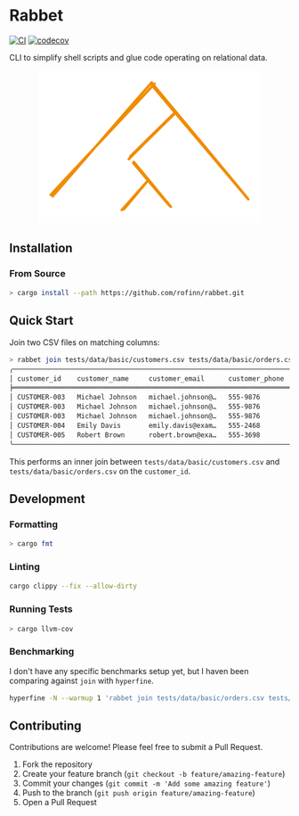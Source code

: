 # Rabbet

[![CI](https://github.com/rofinn/rabbet/workflows/CI/badge.svg)](https://github.com/rofinn/rabbet/actions?query=workflow%3ACI)
[![codecov](https://codecov.io/gh/rofinn/rabbet/branch/main/graph/badge.svg)](https://codecov.io/gh/rofinn/rabbet)

CLI to simplify shell scripts and glue code operating on relational data.

<p align="center">
    <img src="./docs/rabbet.svg" alt="Rabbet Joint Diagram" width="400" />
</p>

## Installation

### From Source

```sh
> cargo install --path https://github.com/rofinn/rabbet.git
```

## Quick Start

Join two CSV files on matching columns:

```bash
> rabbet join tests/data/basic/customers.csv tests/data/basic/orders.csv --on customer_id
╭─────────────────────────────────────────────────────────────────────────────────────────────────────────────────────────────────────────────────────────────────────────────────────────────────────────────────────────╮
│ customer_id    customer_name     customer_email      customer_phone   customer_address   customer_city   customer_state   customer_zipcode   customer_country   order_id    product_id    quantity   price   order_date │
╞═════════════════════════════════════════════════════════════════════════════════════════════════════════════════════════════════════════════════════════════════════════════════════════════════════════════════════════╡
│ CUSTOMER-003   Michael Johnson   michael.johnson@…   555-9876         789 Oak St         Anytown         CA               90210              USA                ORDER-001   PRODUCT-005   1          10.0    2022-01-01 │
│ CUSTOMER-003   Michael Johnson   michael.johnson@…   555-9876         789 Oak St         Anytown         CA               90210              USA                ORDER-002   PRODUCT-005   2          20.0    2022-01-02 │
│ CUSTOMER-003   Michael Johnson   michael.johnson@…   555-9876         789 Oak St         Anytown         CA               90210              USA                ORDER-003   PRODUCT-003   3          30.0    2022-01-03 │
│ CUSTOMER-004   Emily Davis       emily.davis@exam…   555-2468         321 Pine St        Anytown         CA               90210              USA                ORDER-004   PRODUCT-002   4          40.0    2022-01-04 │
│ CUSTOMER-005   Robert Brown      robert.brown@exa…   555-3698         654 Maple St       Anytown         CA               90210              USA                ORDER-005   PRODUCT-001   5          50.0    2022-01-05 │
╰─────────────────────────────────────────────────────────────────────────────────────────────────────────────────────────────────────────────────────────────────────────────────────────────────────────────────────────╯
```

This performs an inner join between `tests/data/basic/customers.csv` and `tests/data/basic/orders.csv` on the `customer_id`.

## Development

### Formatting

```sh
> cargo fmt
```

### Linting

```sh
cargo clippy --fix --allow-dirty
```

### Running Tests

```sh
> cargo llvm-cov
```

### Benchmarking

I don't have any specific benchmarks setup yet, but I haven been comparing against `join` with `hyperfine`.

```sh
hyperfine -N --warmup 1 'rabbet join tests/data/basic/orders.csv tests/data/basic/customers.csv --on customer_id'
```

## Contributing

Contributions are welcome! Please feel free to submit a Pull Request.

1. Fork the repository
2. Create your feature branch (`git checkout -b feature/amazing-feature`)
3. Commit your changes (`git commit -m 'Add some amazing feature'`)
4. Push to the branch (`git push origin feature/amazing-feature`)
5. Open a Pull Request
